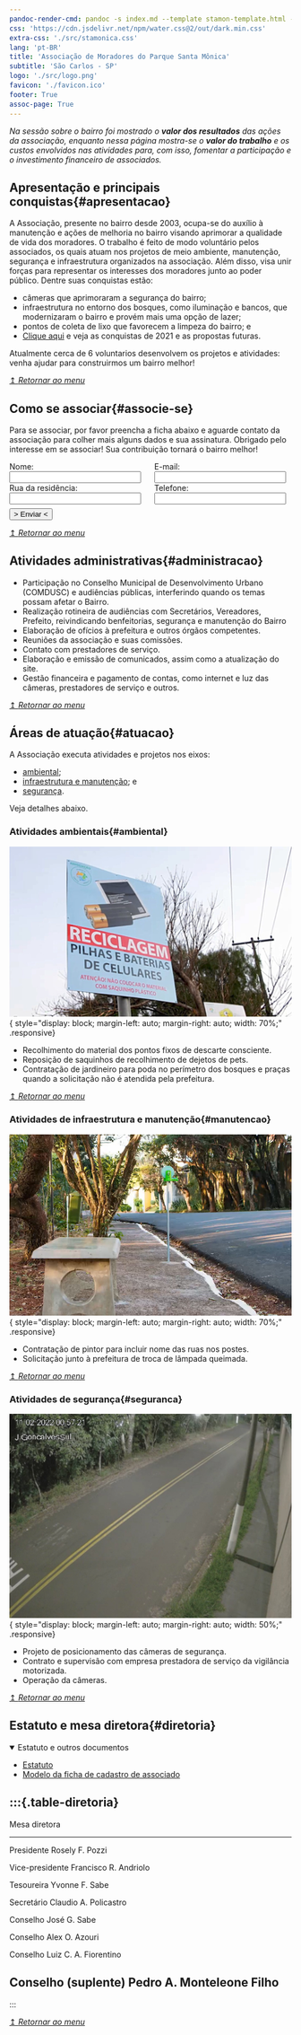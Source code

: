 ```yaml
---
pandoc-render-cmd: pandoc -s index.md --template stamon-template.html -o index.html
css: 'https://cdn.jsdelivr.net/npm/water.css@2/out/dark.min.css'
extra-css: './src/stamonica.css'
lang: 'pt-BR'
title: 'Associação de Moradores do Parque Santa Mônica'
subtitle: 'São Carlos - SP'
logo: './src/logo.png'
favicon: './favicon.ico'
footer: True
assoc-page: True
---
```


_Na sessão sobre o bairro foi mostrado o **valor dos resultados** das ações da associação, enquanto nessa página mostra-se o **valor do trabalho** e os custos envolvidos nas atividades para, com isso, fomentar a participação e o investimento financeiro de associados._


## Apresentação e principais conquistas{#apresentacao}
A Associação, presente no bairro desde 2003, ocupa-se do auxílio à manutenção e ações de melhoria no bairro visando aprimorar a qualidade de vida dos moradores.
O trabalho é feito de modo voluntário pelos associados, os quais atuam nos projetos de meio ambiente, manutenção, segurança e infraestrutura organizados na associação.
Além disso, visa unir forças para representar os interesses dos moradores junto ao poder público. Dentre suas conquistas estão:

* câmeras que aprimoraram a segurança do bairro;
* infraestrutura no entorno dos bosques, como iluminação e bancos, que modernizaram o bairro e provém mais uma opção de lazer;
* pontos de coleta de lixo que favorecem a limpeza do bairro; e
* [Clique aqui](./media/comunicados2022/comunicado-acoes2021.pdf) e veja as conquistas de 2021 e as propostas futuras.

Atualmente cerca de 6 voluntarios desenvolvem os projetos e atividades: venha ajudar para construirmos um bairro melhor!

[↥ _Retornar ao menu_](#logo)


## Como se associar{#associe-se}

Para se associar, por favor preencha a ficha abaixo e aguarde contato da associação para colher mais alguns dados e sua assinatura. Obrigado pelo interesse em se associar! Sua contribuição tornará o bairro melhor!

<form id="associar" action="https://formspree.io/f/xdobzzzn" method="POST" target="_blank" ><input type="hidden" name="_language" value="pt-BR">
<div style="display: inline-block; width: 45%; margin-right: 1em;">
  <label>Nome:<input type="text" name="name" style="width: 100%;" required="required"></label>
  <label>Rua da residência:<input type="text" name="street" style="width: 100%;" required="required"></label>
</div>
<div style="display: inline-block; width: 45%; margin-left: 1em;">
  <label>E-mail:<input type="text" name="mail" style="width: 100%;" required="required"></label>
  <label>Telefone:<input type="text" name="phone" style="width: 100%;" required="required"></label>
</div><br>
  <button type="submit" style="margin-right: auto; margin-top: 0.5em; display: block;">> Enviar <</button>
</form>

[↥ _Retornar ao menu_](#logo)


## Atividades administrativas{#administracao}

* Participação no Conselho Municipal de Desenvolvimento Urbano (COMDUSC) e audiências públicas, interferindo quando os temas possam afetar o Bairro.
* Realização rotineira de audiências com Secretários, Vereadores, Prefeito, reivindicando benfeitorias, segurança e manutenção do Bairro
* Elaboração de ofícios à prefeitura e outros órgãos competentes.
* Reuniões da associação e suas comissões.
* Contato com prestadores de serviço.
* Elaboração e emissão de comunicados, assim como a atualização do site.
* Gestão financeira e pagamento de contas, como internet e luz das câmeras, prestadores de serviço e outros.

[↥ _Retornar ao menu_](#logo)


## Áreas de atuação{#atuacao}

A Associação executa atividades e projetos nos eixos:

* [ambiental](#ambiental);
* [infraestrutura e manutenção](#manutencao); e
* [segurança](#seguranca).

Veja detalhes abaixo.

### Atividades ambientais{#ambiental}

![](media/img/reciclagem.jpg "Ponto de descarte consciente"){ style="display: block; margin-left: auto; margin-right: auto; width: 70%;"  .responsive}

* Recolhimento do material dos pontos fixos de descarte consciente.
* Reposição de saquinhos de recolhimento de dejetos de pets.
* Contratação de jardineiro para poda no perímetro dos bosques e praças quando a solicitação não é atendida pela prefeitura.

[↥ _Retornar ao menu_](#logo)

### Atividades de infraestrutura e manutenção{#manutencao}

![](media/img/bosque-banco.jpg "Infraestrutura dos bosques, com bancos e lixeiras"){ style="display: block; margin-left: auto; margin-right: auto; width: 70%;"  .responsive}

* Contratação de pintor para incluir nome das ruas nos postes.
* Solicitação junto à prefeitura de troca de lâmpada queimada.

[↥ _Retornar ao menu_](#logo)

### Atividades de segurança{#seguranca}

![](media/img/camera.jpg "Camera"){ style="display: block; margin-left: auto; margin-right: auto; width: 50%;" .responsive}

* Projeto de posicionamento das câmeras de segurança.
* Contrato e supervisão com empresa prestadora de serviço da vigilância motorizada.
* Operação da câmeras.

[↥ _Retornar ao menu_](#logo)


## Estatuto e mesa diretora{#diretoria}

<details style="margin-bottom: 1em;" open=""> <summary>Estatuto e outros documentos</summary>
  <ul>
  <li><a href="./media/estatuto.pdf">Estatuto</a></li>
  <li><a href="./media/ficha-cadastro.pdf">Modelo da ficha de cadastro de associado</a></li>
  </ul>
</details>

:::{.table-diretoria}
-----------------------------------------
Mesa diretora        
-------------------- --------------------
Presidente           Rosely F. Pozzi

Vice-presidente      Francisco R. Andriolo

Tesoureira           Yvonne F. Sabe

Secretário           Claudio A. Policastro

Conselho             José G. Sabe

Conselho             Alex O. Azouri

Conselho             Luiz C. A. Fiorentino

Conselho (suplente)  Pedro A. Monteleone Filho
-----------------------------------------
:::

[↥ _Retornar ao menu_](#logo)
